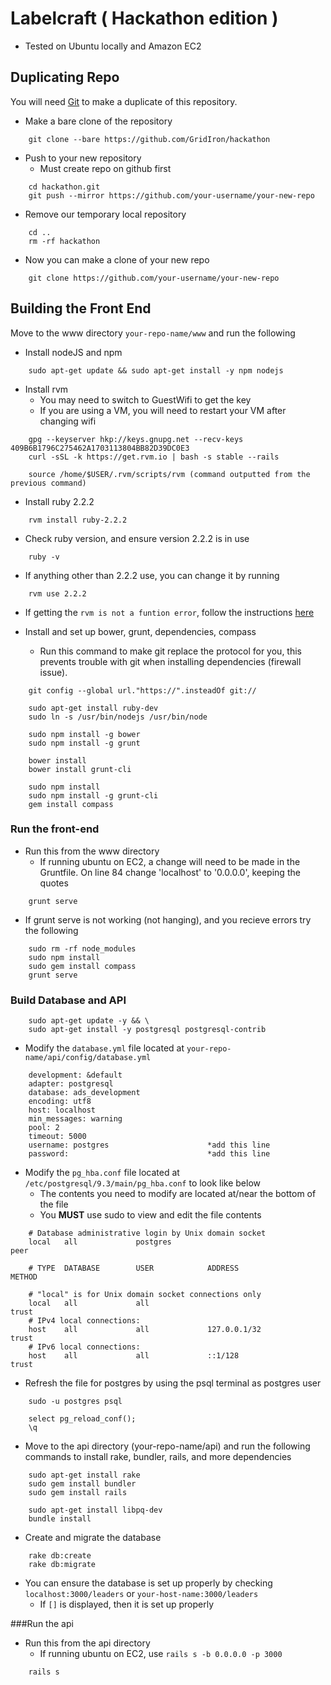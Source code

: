 # Labelcraft ( Hackathon edition )
- Tested on Ubuntu locally and Amazon EC2

## Duplicating Repo  
You will need [Git][git] to make a duplicate of this repository. 


- Make a bare clone of the repository  
```	
	git clone --bare https://github.com/GridIron/hackathon
```
- Push to your new repository  
	- Must create repo on github first
```	
	cd hackathon.git  
	git push --mirror https://github.com/your-username/your-new-repo
```
- Remove our temporary local repository  
```	
	cd ..  
	rm -rf hackathon
```
- Now you can make a clone of your new repo  
```
	git clone https://github.com/your-username/your-new-repo
```


## Building the Front End
Move to the www directory `your-repo-name/www` and run the following

- Install nodeJS and npm
```
	sudo apt-get update && sudo apt-get install -y npm nodejs
```

- Install rvm 
	- You may need to switch to GuestWifi to get the key
	- If you are using a VM, you will need to restart your VM after changing wifi
```
	gpg --keyserver hkp://keys.gnupg.net --recv-keys 409B6B1796C275462A1703113804BB82D39DC0E3
	curl -sSL -k https://get.rvm.io | bash -s stable --rails
	
	source /home/$USER/.rvm/scripts/rvm (command outputted from the previous command)
```
	
- Install ruby 2.2.2  
```
	rvm install ruby-2.2.2
```

- Check ruby version, and ensure version 2.2.2 is in use
```
	ruby -v
```

- If anything other than 2.2.2 use, you can change it by running
```
	rvm use 2.2.2
```		


- If getting the `rvm is not a funtion error`, follow the instructions [here][rvm]


- Install and set up bower, grunt, dependencies, compass
	- Run this command to make git replace the protocol for you, this prevents trouble with git when installing dependencies (firewall issue).
```
	git config --global url."https://".insteadOf git://
```

```
	sudo apt-get install ruby-dev
	sudo ln -s /usr/bin/nodejs /usr/bin/node

	sudo npm install -g bower
	sudo npm install -g grunt

	bower install
	bower install grunt-cli
	
	sudo npm install
	sudo npm install -g grunt-cli
	gem install compass
```

	
### Run the front-end  
- Run this from the www directory
	- If running ubuntu on EC2, a change will need to be made in the Gruntfile. On line 84 change 'localhost' to '0.0.0.0', keeping the quotes
```
	grunt serve	
```

- If grunt serve is not working (not hanging), and you recieve errors try the following
```
	sudo rm -rf node_modules
	sudo npm install
	sudo gem install compass
	grunt serve
```

### Build Database and API
```
	sudo apt-get update -y && \
  	sudo apt-get install -y postgresql postgresql-contrib
```

- Modify the `database.yml` file located at `your-repo-name/api/config/database.yml` 
```
  	development: &default  
  	adapter: postgresql  
  	database: ads_development  
  	encoding: utf8  
  	host: localhost  
  	min_messages: warning  
  	pool: 2  
  	timeout: 5000  
  	username: postgres						*add this line  
  	password:								*add this line  
```
- Modify the `pg_hba.conf` file located at `/etc/postgresql/9.3/main/pg_hba.conf` to look like below
	- The contents you need to modify are located at/near the bottom of the file
	- You **MUST** use sudo to view and edit the file contents
```
	# Database administrative login by Unix domain socket
	local   all             postgres                                peer

	# TYPE  DATABASE        USER            ADDRESS                 METHOD

	# "local" is for Unix domain socket connections only
	local   all             all                                     trust
	# IPv4 local connections:
	host    all             all             127.0.0.1/32            trust
	# IPv6 local connections:
	host    all             all             ::1/128                 trust
```
- Refresh the file for postgres by using the psql terminal as postgres user  
```
	sudo -u postgres psql
	
	select pg_reload_conf();
	\q
```

- Move to the api directory (your-repo-name/api) and run the following commands to install rake, bundler, rails, and more dependencies
```
	sudo apt-get install rake
	sudo gem install bundler
	sudo gem install rails 
	
	sudo apt-get install libpq-dev
	bundle install
```

- Create and migrate the database  
```
  	rake db:create  
  	rake db:migrate  
```

- You can ensure the database is set up properly by checking `localhost:3000/leaders` or `your-host-name:3000/leaders`
	- If `[]` is displayed, then it is set up properly


###Run the api  
- Run this from the api directory
	- If running ubuntu on EC2, use  `rails s -b 0.0.0.0 -p 3000` 
```
	rails s
```		


[git]: https://git-scm.com/book/en/v2/Getting-Started-Installing-Git
[rvm]: https://rvm.io/integration/gnome-terminal

